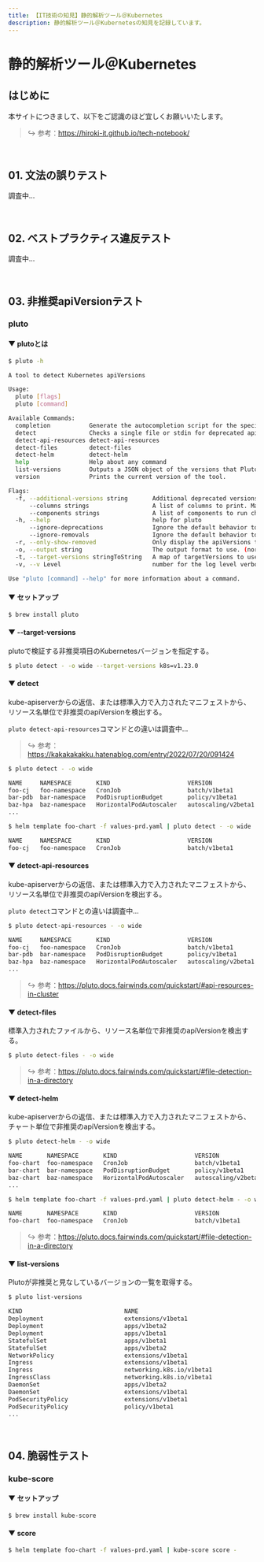 ```yaml
---
title: 【IT技術の知見】静的解析ツール＠Kubernetes
description: 静的解析ツール＠Kubernetesの知見を記録しています。
---
```


# 静的解析ツール＠Kubernetes

## はじめに

本サイトにつきまして、以下をご認識のほど宜しくお願いいたします。

> ↪️ 参考：https://hiroki-it.github.io/tech-notebook/

<br>

## 01. 文法の誤りテスト

調査中...

<br>

## 02. ベストプラクティス違反テスト

調査中...

<br>

## 03. 非推奨apiVersionテスト

### pluto

#### ▼ plutoとは

```bash
$ pluto -h

A tool to detect Kubernetes apiVersions

Usage:
  pluto [flags]
  pluto [command]

Available Commands:
  completion           Generate the autocompletion script for the specified shell
  detect               Checks a single file or stdin for deprecated apiVersions.
  detect-api-resources detect-api-resources
  detect-files         detect-files
  detect-helm          detect-helm
  help                 Help about any command
  list-versions        Outputs a JSON object of the versions that Pluto knows about.
  version              Prints the current version of the tool.

Flags:
  -f, --additional-versions string       Additional deprecated versions file to add to the list. Cannot contain any existing versions
      --columns strings                  A list of columns to print. Mandatory when using --output custom, optional with --output markdown
      --components strings               A list of components to run checks for. If nil, will check for all found in versions.
  -h, --help                             help for pluto
      --ignore-deprecations              Ignore the default behavior to exit 2 if deprecated apiVersions are found.
      --ignore-removals                  Ignore the default behavior to exit 3 if removed apiVersions are found.
  -r, --only-show-removed                Only display the apiVersions that have been removed in the target version.
  -o, --output string                    The output format to use. (normal|wide|custom|json|yaml|markdown|csv) (default "normal")
  -t, --target-versions stringToString   A map of targetVersions to use. This flag supersedes all defaults in version files. (default [])
  -v, --v Level                          number for the log level verbosity

Use "pluto [command] --help" for more information about a command.
```

#### ▼ セットアップ

```bash
$ brew install pluto
```

#### ▼ --target-versions

plutoで検証する非推奨項目のKubernetesバージョンを指定する。

```bash
$ pluto detect - -o wide --target-versions k8s=v1.23.0
```

#### ▼ detect

kube-apiserverからの返信、または標準入力で入力されたマニフェストから、リソース名単位で非推奨のapiVersionを検出する。

`pluto detect-api-resources`コマンドとの違いは調査中...

> ↪️ 参考：https://kakakakakku.hatenablog.com/entry/2022/07/20/091424

```bash
$ pluto detect - -o wide

NAME     NAMESPACE       KIND                      VERSION               REPLACEMENT      DEPRECATED   DEPRECATED IN   REMOVED   REMOVED IN
foo-cj   foo-namespace   CronJob                   batch/v1beta1         batch/v1         true         v1.21.0         false     v1.25.0
bar-pdb  bar-namespace   PodDisruptionBudget       policy/v1beta1        policy/v1        true         v1.21.0         false     v1.25.0
baz-hpa  baz-namespace   HorizontalPodAutoscaler   autoscaling/v2beta1   autoscaling/v2   true         v1.22.0         false     v1.25.0
...
```

```bash
$ helm template foo-chart -f values-prd.yaml | pluto detect - -o wide

NAME     NAMESPACE       KIND                      VERSION               REPLACEMENT      DEPRECATED   DEPRECATED IN   REMOVED   REMOVED IN
foo-cj   foo-namespace   CronJob                   batch/v1beta1         batch/v1         true         v1.21.0         false     v1.25.0
```

#### ▼ detect-api-resources

kube-apiserverからの返信、または標準入力で入力されたマニフェストから、リソース名単位で非推奨のapiVersionを検出する。

`pluto detect`コマンドとの違いは調査中...

```bash
$ pluto detect-api-resources - -o wide

NAME     NAMESPACE       KIND                      VERSION               REPLACEMENT      DEPRECATED   DEPRECATED IN   REMOVED   REMOVED IN
foo-cj   foo-namespace   CronJob                   batch/v1beta1         batch/v1         true         v1.21.0         false     v1.25.0
bar-pdb  bar-namespace   PodDisruptionBudget       policy/v1beta1        policy/v1        true         v1.21.0         false     v1.25.0
baz-hpa  baz-namespace   HorizontalPodAutoscaler   autoscaling/v2beta1   autoscaling/v2   true         v1.22.0         false     v1.25.0
...
```

> ↪️ 参考：https://pluto.docs.fairwinds.com/quickstart/#api-resources-in-cluster

#### ▼ detect-files

標準入力されたファイルから、リソース名単位で非推奨のapiVersionを検出する。

```bash
$ pluto detect-files - -o wide
```

> ↪️ 参考：https://pluto.docs.fairwinds.com/quickstart/#file-detection-in-a-directory

#### ▼ detect-helm

kube-apiserverからの返信、または標準入力で入力されたマニフェストから、チャート単位で非推奨のapiVersionを検出する。

```bash
$ pluto detect-helm - -o wide

NAME       NAMESPACE       KIND                      VERSION               REPLACEMENT      DEPRECATED   DEPRECATED IN   REMOVED   REMOVED IN
foo-chart  foo-namespace   CronJob                   batch/v1beta1         batch/v1         true         v1.21.0         false     v1.25.0
bar-chart  bar-namespace   PodDisruptionBudget       policy/v1beta1        policy/v1        true         v1.21.0         false     v1.25.0
baz-chart  baz-namespace   HorizontalPodAutoscaler   autoscaling/v2beta1   autoscaling/v2   true         v1.22.0         false     v1.25.0
...
```

```bash
$ helm template foo-chart -f values-prd.yaml | pluto detect-helm - -o wide

NAME       NAMESPACE       KIND                      VERSION               REPLACEMENT      DEPRECATED   DEPRECATED IN   REMOVED   REMOVED IN
foo-chart  foo-namespace   CronJob                   batch/v1beta1         batch/v1         true         v1.21.0         false     v1.25.0
```

> ↪️ 参考：https://pluto.docs.fairwinds.com/quickstart/#file-detection-in-a-directory

#### ▼ list-versions

Plutoが非推奨と見なしているバージョンの一覧を取得する。

```bash
$ pluto list-versions

KIND                             NAME                                   DEPRECATED IN   REMOVED IN   REPLACEMENT                            COMPONENT
Deployment                       extensions/v1beta1                     v1.9.0          v1.16.0      apps/v1                                k8s
Deployment                       apps/v1beta2                           v1.9.0          v1.16.0      apps/v1                                k8s
Deployment                       apps/v1beta1                           v1.9.0          v1.16.0      apps/v1                                k8s
StatefulSet                      apps/v1beta1                           v1.9.0          v1.16.0      apps/v1                                k8s
StatefulSet                      apps/v1beta2                           v1.9.0          v1.16.0      apps/v1                                k8s
NetworkPolicy                    extensions/v1beta1                     v1.9.0          v1.16.0      networking.k8s.io/v1                   k8s
Ingress                          extensions/v1beta1                     v1.14.0         v1.22.0      networking.k8s.io/v1                   k8s
Ingress                          networking.k8s.io/v1beta1              v1.19.0         v1.22.0      networking.k8s.io/v1                   k8s
IngressClass                     networking.k8s.io/v1beta1              v1.19.0         v1.22.0      networking.k8s.io/v1                   k8s
DaemonSet                        apps/v1beta2                           v1.9.0          v1.16.0      apps/v1                                k8s
DaemonSet                        extensions/v1beta1                     v1.9.0          v1.16.0      apps/v1                                k8s
PodSecurityPolicy                extensions/v1beta1                     v1.10.0         v1.16.0      policy/v1beta1                         k8s
PodSecurityPolicy                policy/v1beta1                         v1.21.0         v1.25.0      n/a                                    k8s
...
```

<br>

## 04. 脆弱性テスト

### kube-score

#### ▼ セットアップ

```bash
$ brew install kube-score
```

#### ▼ score

```bash
$ helm template foo-chart -f values-prd.yaml | kube-score score -
```

<br>
